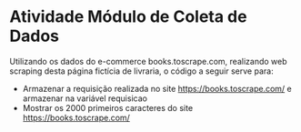 # Atividade Módulo de Coleta de Dados
Utilizando os dados do e-commerce books.toscrape.com, realizando web scraping desta página fictícia de livraria, o código a seguir serve para:

* Armazenar a requisição realizada no site https://books.toscrape.com/ e armazenar na variável requisicao
* Mostrar os 2000 primeiros caracteres do site https://books.toscrape.com/
